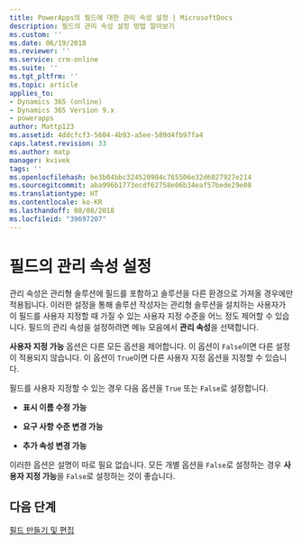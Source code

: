 ```yaml
---
title: PowerApps의 필드에 대한 관리 속성 설정 | MicrosoftDocs
description: 필드의 관리 속성 설정 방법 알아보기
ms.custom: ''
ms.date: 06/19/2018
ms.reviewer: ''
ms.service: crm-online
ms.suite: ''
ms.tgt_pltfrm: ''
ms.topic: article
applies_to:
- Dynamics 365 (online)
- Dynamics 365 Version 9.x
- powerapps
author: Mattp123
ms.assetid: 4ddcfcf3-5604-4b93-a5ee-589d4fb97fa4
caps.latest.revision: 33
ms.author: matp
manager: kvivek
tags: ''
ms.openlocfilehash: be3b04bbc324520904c765506e32d6027927e214
ms.sourcegitcommit: aba996b1773ecdf62758e06b34eaf57bede29e08
ms.translationtype: HT
ms.contentlocale: ko-KR
ms.lasthandoff: 08/08/2018
ms.locfileid: "39697207"
---
```

# <a name="set-managed-properties-for-fields"></a>필드의 관리 속성 설정

<a name="BKMK_SettingManagedProperties"></a>   

 관리 속성은 관리형 솔루션에 필드를 포함하고 솔루션을 다른 환경으로 가져올 경우에만 적용됩니다. 이러한 설정을 통해 솔루션 작성자는 관리형 솔루션을 설치하는 사용자가 이 필드를 사용자 지정할 때 가질 수 있는 사용자 지정 수준을 어느 정도 제어할 수 있습니다. 필드의 관리 속성을 설정하려면 메뉴 모음에서 **관리 속성**을 선택합니다.  
  
 **사용자 지정 가능** 옵션은 다른 모든 옵션을 제어합니다. 이 옵션이 `False`이면 다른 설정이 적용되지 않습니다. 이 옵션이 `True`이면 다른 사용자 지정 옵션을 지정할 수 있습니다.  
  
 필드를 사용자 지정할 수 있는 경우 다음 옵션을 `True` 또는 `False`로 설정합니다.  
  
- **표시 이름 수정 가능**  
  
- **요구 사항 수준 변경 가능**  
  
- **추가 속성 변경 가능**  
  
 이러한 옵션은 설명이 따로 필요 없습니다. 모든 개별 옵션을 `False`로 설정하는 경우 **사용자 지정 가능**을 `False`로 설정하는 것이 좋습니다.  

 ## <a name="next-steps"></a>다음 단계

 [필드 만들기 및 편집](create-edit-fields.md)
